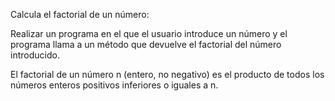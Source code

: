 Calcula el factorial de un número:

Realizar un programa en el que el usuario introduce un número y el programa llama a un método que devuelve el factorial del número introducido.

El factorial de un número n (entero, no negativo) es el producto de todos los números enteros positivos inferiores o iguales a n.
